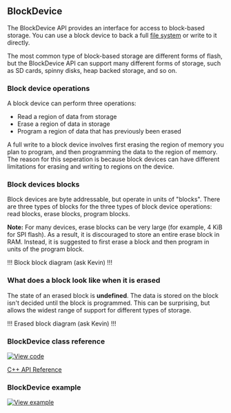 ## BlockDevice

The BlockDevice API provides an interface for access to block-based storage. You can use a block device to back a full [file system](https://os.mbed.com/docs/development/reference/contributing-storage.html#contributing-filesystem) or write to it directly.

The most common type of block-based storage are different forms of flash, but the BlockDevice API can support many different forms of storage, such as SD cards, spinny disks, heap backed storage, and so on.

### Block device operations

A block device can perform three operations:
- Read a region of data from storage
- Erase a region of data in storage
- Program a region of data that has previously been erased

A full write to a block device involves first erasing the region of memory you plan to program, and then programming the data to the region of memory. The reason for this seperation is because block devices can have different limitations for erasing and writing to regions on the device.

### Block devices blocks

Block devices are byte addressable, but operate in units of "blocks". There are three types of blocks for the three types of block device operations: read blocks, erase blocks, program blocks.

**Note:** For many devices, erase blocks can be very large (for example, 4 KiB for SPI flash). As a result, it is discouraged to store an entire erase block in RAM. Instead, it is suggested to first erase a block and then program in units of the program block.

!!! Block block diagram (ask Kevin) !!!

### What does a block look like when it is erased

The state of an erased block is **undefined**. The data is stored on the block isn't decided until the block is programmed. This can be surprising, but allows the widest range of support for different types of storage.

!!! Erased block diagram (ask Kevin) !!!

### BlockDevice class reference

[![View code](https://www.mbed.com/embed/?type=library)](http://os-doc-builder.test.mbed.com/docs/development/mbed-os-api-doxy/class_block_device.html)

[C++ API Reference](https://github.com/ARMmbed/mbed-os/blob/master/features/filesystem/bd/BlockDevice.h)

### BlockDevice example

[![View example](https://www.mbed.com/embed/?type=example)](https://github.com/ARMmbed/mbed-os-example-blockdevice)
